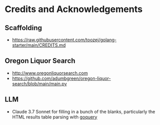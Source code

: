 # Credits and Acknowledgements

## Scaffolding
- https://raw.githubusercontent.com/toozej/golang-starter/main/CREDITS.md

## Oregon Liquor Search
- http://www.oregonliquorsearch.com
- https://github.com/adumbgreen/oregon-liquor-search/blob/main/main.py

## LLM
- Claude 3.7 Sonnet for filling in a bunch of the blanks, particularly the HTML results table parsing with [goquery](https://github.com/PuerkitoBio/goquery)
